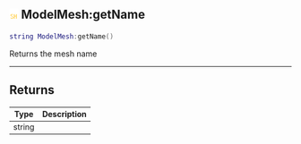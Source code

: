 ## ![shared](.gitbook/assets/shared.png) ModelMesh:getName


```lua
string ModelMesh:getName()
```

Returns the mesh name



------
## Returns

| Type | Description |
| ---- | ----------: |
| string |  |

